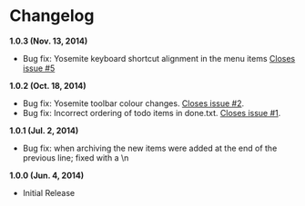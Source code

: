 # Changelog

**1.0.3 (Nov. 13, 2014)**

- Bug fix: Yosemite keyboard shortcut alignment in the menu items [Closes issue #5](https://github.com/thomasjbradley/todosaurus/issues/5)

**1.0.2 (Oct. 18, 2014)**

- Bug fix: Yosemite toolbar colour changes. [Closes issue #2](https://github.com/thomasjbradley/todosaurus/issues/2).
- Bug fix: Incorrect ordering of todo items in done.txt. [Closes issue #1](https://github.com/thomasjbradley/todosaurus/issues/1).

**1.0.1 (Jul. 2, 2014)**

- Bug fix: when archiving the new items were added at the end of the previous line; fixed with a \n

**1.0.0 (Jun. 4, 2014)**

- Initial Release
